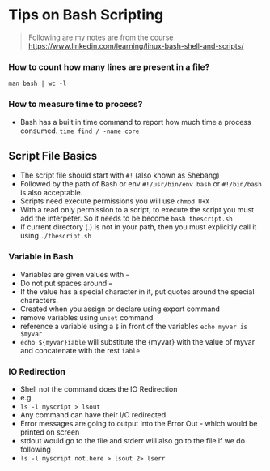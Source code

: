 # Tips on Bash Scripting
> Following are my notes are from the course https://www.linkedin.com/learning/linux-bash-shell-and-scripts/

### How to count how many lines are present in a file?

`man bash | wc -l`

### How to measure time to process?
- Bash has a built in time command to report how much time a process consumed. `time find / -name core`

## Script File Basics

- The script file should start with `#!` (also known as Shebang)
- Followed by the path of Bash or env `#!/usr/bin/env bash` or `#!/bin/bash` is also acceptable.
- Scripts need execute permissions you will use `chmod U+X`
- With a read only permission to a script, to execute the script you must add the interpeter. So it needs to be become `bash thescript.sh`
- If current directory (.) is not in your path, then you must explicitly call it using `./thescript.sh`

### Variable in Bash
- Variables are given values with `=`
- Do not put spaces around `=`
- If the value has a special character in it, put quotes around the special characters.
- Created when you assign or declare using export command
- remove variables using `unset` command
- reference a variable using a `$` in front of the variables `echo myvar is $myvar`
- `echo ${myvar}iable` will substitute the {myvar} with the value of myvar and concatenate with the rest `iable`

### IO Redirection
- Shell not the command does the IO Redirection
- e.g. 
- ` ls -l myscript > lsout `
- Any command can have their I/O redirected.
- Error messages are going to output into the Error Out - which would be printed on screen
- stdout would go to the file and stderr will also go to the file if we do following
- `ls -l myscript not.here > lsout 2> lserr`
